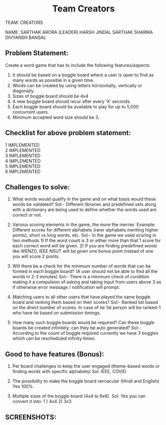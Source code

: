 <center><h1>Team Creators</h1></center>

TEAM: CREATORS

NAME: SARTHAK ARORA (LEADER) 
             HARSH JINDAL
             SARTHAK SHARMA
             DIVYANSH BANSAL

## Problem Statement:
Create a word game that has to include the following features/aspects:
1. It should be based on a boggle board where a user is open to find as many words as possible in a given time.
2. Words can be created by using letters horizontally, vertically or diagonally.
3. Sizes of boggle board should be 4x4
4. A new boggle board should recur after every ‘X’ seconds.
5. Each boggle board should be available to play for up to 5,000 concurrent users.
6. Minimum accepted word size should be 3.

## Checklist for above problem statement:

1	IMPLEMENTED <br>
2	IMPLEMENTED <br>
3	IMPLEMENTED <br>
4	IMPLEMENTED <br>
5	IMPLEMENTED <br>
6	IMPLEMENTED <br>

## Challenges to solve:
1. What words would qualify in the game and on what basis would these words be validated?
Sol:- 
Different libraries and predefined sets along with a dictionary are being used to define whether the words used are correct or not. 

2. Various scoring elements in the game, the more the merrier. Example: Different scores for different alphabets (rarer alphabets meriting higher points), short vs long words, etc.
Sol:-
In the game we used scoring in two methods 1) If the word count is 3 or either more than that 1 score for each correct word will be given. 2) If you are finding predefined words like WENZO, IEEE NSUT will be given one bonus point instead of one you will score 2 points. 

3. Will there be a check for the minimum number of words that can be formed in each boggle board? (A user should not be able to find all the words in 2-3 minutes)
Sol:-
There is a minimum check of condition making it a compulsion of asking and taking input from users above 3 as if otherwise error message / notification will prompt.

4. Matching users to all other users that have played the same boggle board and ranking them based on their scores?
Sol:-
Ranked list based on the direct number of scores. In case of tie 1st person will be ranked-1 who have tie based on submission timings. 

5. How many such boggle boards would be required? Can these boggle boards be created infinitely; can they be auto generated?
Sol:-
According to the count of boggle required currently we have 3 boggles which can be rescheduled infinity times.

## Good to have features (Bonus):
1. Per board challenges to keep the user engaged (theme-based words or finding words with specific alphabets)
Sol: IEEE, COVID

2. The possibility to make the boggle board vernacular (Hindi and English)
Yes 100%.

3. Multiple sizes of the boggle board (4x4 to 6x6).
Sol: Yes you can convert it into: 1 ) 4x4  2) 3x3

## SCREENSHOTS:
    
